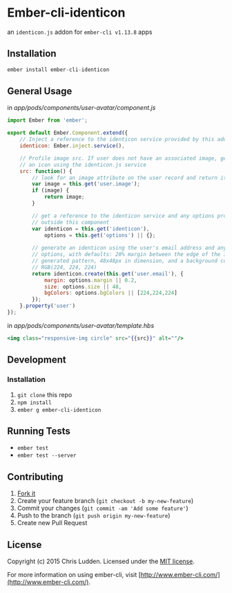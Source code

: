 # Ember-cli-identicon
an `identicon.js` addon for `ember-cli v1.13.8` apps

## Installation
```javascript
ember install ember-cli-identicon
```

## General Usage
in *app/pods/components/user-avatar/component.js*
```javascript
import Ember from 'ember';

export default Ember.Component.extend({
    // Inject a reference to the identicon service provided by this addon
    identicon: Ember.inject.service(),

    // Profile image src. If user does not have an associated image, generate
    // an icon using the identicon.js service
    src: function() {
        // look for an image attribute on the user record and return it if found
        var image = this.get('user.image');
        if (image) {
            return image;
        }

        // get a reference to the identicon service and any options provided from
        // outside this component
        var identicon = this.get('identicon'),
            options = this.get('options') || {};
            
        // generate an identicon using the user's email address and any provided
        // options, with defaults: 20% margin between the edge of the image and the
        // generated pattern, 48x48px in dimension, and a background color of 
        // RGB(224, 224, 224)
        return identicon.create(this.get('user.email'), {
            margin: options.margin || 0.2,
            size: options.size || 48,
            bgColors: options.bgColors || [224,224,224]
        });
    }.property('user')
});
```

in *app/pods/components/user-avatar/template.hbs*
```handlebars
<img class="responsive-img circle" src="{{src}}" alt=""/>
```

## Development
### Installation
1. `git clone` this repo
2. `npm install`
3. `ember g ember-cli-identicon`

## Running Tests
* `ember test`
* `ember test --server`

## Contributing
1. [Fork it](https://github.com/cludden/ember-cli-identicon/fork)
2. Create your feature branch (`git checkout -b my-new-feature`)
3. Commit your changes (`git commit -am 'Add some feature'`)
4. Push to the branch (`git push origin my-new-feature`)
5. Create new Pull Request

## License
Copyright (c) 2015 Chris Ludden.
Licensed under the [MIT license](LICENSE.md).

For more information on using ember-cli, visit [http://www.ember-cli.com/](http://www.ember-cli.com/).
